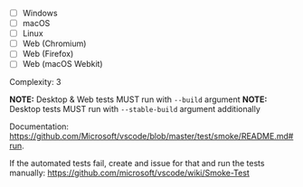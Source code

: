 - [ ] Windows
- [ ] macOS
- [ ] Linux
- [ ] Web (Chromium)
- [ ] Web (Firefox)
- [ ] Web (macOS Webkit)

Complexity: 3

**NOTE:** Desktop & Web tests MUST run with `--build` argument
**NOTE:** Desktop tests MUST run with `--stable-build` argument additionally

Documentation: https://github.com/Microsoft/vscode/blob/master/test/smoke/README.md#run.

If the automated tests fail, create and issue for that and run the tests manually: https://github.com/microsoft/vscode/wiki/Smoke-Test